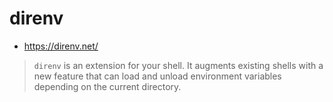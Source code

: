 # direnv

* <https://direnv.net/>

> `direnv` is an extension for your shell. It augments existing shells with a new feature that can load and unload environment variables depending on the current directory.